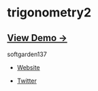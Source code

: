 trigonometry2
=============

## [View Demo &rarr;](http://softgarden137.github.io/samples/trigonometry2)

softgarden137

- [Website](http://blog.goo.ne.jp/softgarden137)

- [Twitter](http://twitter.com/FutureWidgetLab)
